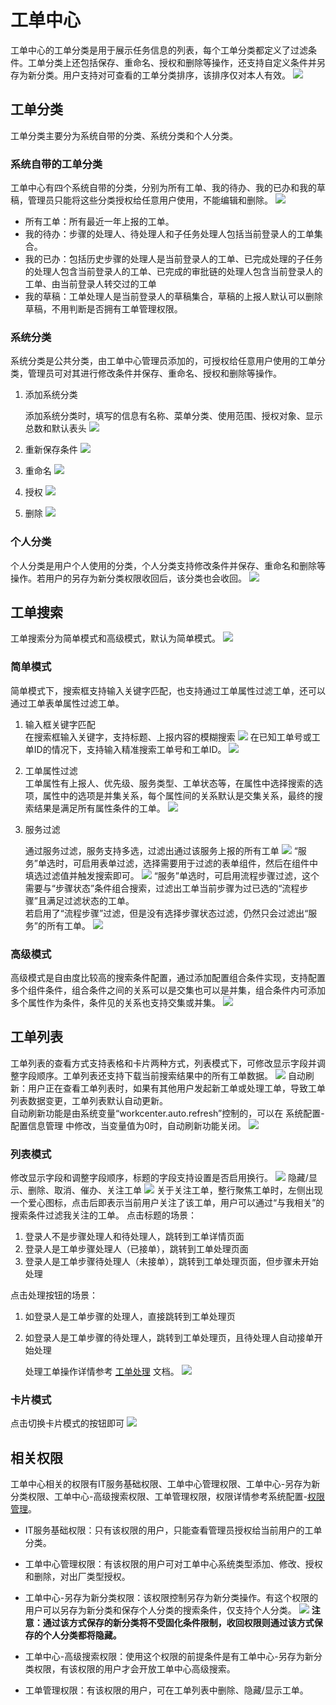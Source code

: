 # 工单中心
工单中心的工单分类是用于展示任务信息的列表，每个工单分类都定义了过滤条件。工单分类上还包括保存、重命名、授权和删除等操作，还支持自定义条件并另存为新分类。用户支持对可查看的工单分类排序，该排序仅对本人有效。
![](images/工单中心.png)

## 工单分类
工单分类主要分为系统自带的分类、系统分类和个人分类。

### 系统自带的工单分类
工单中心有四个系统自带的分类，分别为所有工单、我的待办、我的已办和我的草稿，管理员只能将这些分类授权给任意用户使用，不能编辑和删除。
![](images/系统自带的工单分类.png)
- 所有工单：所有最近一年上报的工单。
- 我的待办：步骤的处理人、待处理人和子任务处理人包括当前登录人的工单集合。
- 我的已办：包括历史步骤的处理人是当前登录人的工单、已完成处理的子任务的处理人包含当前登录人的工单、已完成的审批链的处理人包含当前登录人的工单、由当前登录人转交过的工单
- 我的草稿：工单处理人是当前登录人的草稿集合，草稿的上报人默认可以删除草稿，不用判断是否拥有工单管理权限。

### 系统分类
系统分类是公共分类，由工单中心管理员添加的，可授权给任意用户使用的工单分类，管理员可对其进行修改条件并保存、重命名、授权和删除等操作。
1. 添加系统分类
   
   添加系统分类时，填写的信息有名称、菜单分类、使用范围、授权对象、显示总数和默认表头
![](images/添加系统分类.gif)
1. 重新保存条件
   ![](images/重新保存条件.gif)
2. 重命名
   ![](images/重命名.gif)
3. 授权
   ![](images/授权.gif)
4. 删除
   ![](images/删除分类.gif)
### 个人分类
个人分类是用户个人使用的分类，个人分类支持修改条件并保存、重命名和删除等操作。若用户的另存为新分类权限收回后，该分类也会收回。
![](images/个人分类.png)
## 工单搜索
工单搜索分为简单模式和高级模式，默认为简单模式。
![](images/工单搜索.gif)
### 简单模式
简单模式下，搜索框支持输入关键字匹配，也支持通过工单属性过滤工单，还可以通过工单表单属性过滤工单。
1. 输入框关键字匹配<br>
   在搜索框输入关键字，支持标题、上报内容的模糊搜索
   ![](images/工单搜索_关键字匹配.gif)
   在已知工单号或工单ID的情况下，支持输入精准搜索工单号和工单ID。
   ![](images/工单号搜索.png)

2. 工单属性过滤<br>
   工单属性有上报人、优先级、服务类型、工单状态等，在属性中选择搜索的选项，属性中的选项是并集关系，每个属性间的关系默认是交集关系，最终的搜索结果是满足所有属性条件的工单。
   ![](images/工单搜索_工单属性过滤.gif)

3. 服务过滤<br>
   
   通过服务过滤，服务支持多选，过滤出通过该服务上报的所有工单
   ![](images/工单搜索_按服务过滤.png)
   “服务”单选时，可启用表单过滤，选择需要用于过滤的表单组件，然后在组件中填选过滤值并触发搜索即可。
   ![](images/工单搜索_表单组件过滤.png)
   “服务”单选时，可启用流程步骤过滤，这个需要与“步骤状态”条件组合搜索，过滤出工单当前步骤为过已选的“流程步骤”且满足过滤状态的工单。<br>
   若启用了“流程步骤”过滤，但是没有选择步骤状态过滤，仍然只会过滤出“服务”的所有工单。
   ![](images/工单搜索_流程步骤过滤.png)

### 高级模式
高级模式是自由度比较高的搜索条件配置，通过添加配置组合条件实现，支持配置多个组件条件，组合条件之间的关系可以是交集也可以是并集，组合条件内可添加多个属性作为条件，条件见的关系也支持交集或并集。
![](images/工单搜索_高级搜索.gif)

## 工单列表
工单列表的查看方式支持表格和卡片两种方式，列表模式下，可修改显示字段并调整字段顺序。工单列表还支持下载当前搜索结果中的所有工单数据。
![](images/工单列表.png)
自动刷新：用户正在查看工单列表时，如果有其他用户发起新工单或处理工单，导致工单列表数据变更，工单列表默认自动更新。<br>
自动刷新功能是由系统变量“workcenter.auto.refresh”控制的，可以在 系统配置-配置信息管理 中修改，当变量值为0时，自动刷新功能关闭。
![](images/工单列表_自动刷新配置.png)

### 列表模式
修改显示字段和调整字段顺序，标题的字段支持设置是否启用换行。
![](images/工单列表_显示字段.png)
隐藏/显示、删除、取消、催办、关注工单
![](images/工单列表_操作.png)
关于关注工单，整行聚焦工单时，左侧出现一个爱心图标，点击后即表示当前用户关注了该工单，用户可以通过“与我相关”的搜索条件过滤我关注的工单。
点击标题的场景：<br>
1. 登录人不是步骤处理人和待处理人，跳转到工单详情页面
2. 登录人是工单步骤处理人（已接单），跳转到工单处理页面
3. 登录人是工单步骤待处理人（未接单），跳转到工单处理页面，但步骤未开始处理
   
点击处理按钮的场景：<br>
1. 如登录人是工单步骤的处理人，直接跳转到工单处理页
2. 如登录人是工单步骤的待处理人，跳转到工单处理页，且待处理人自动接单开始处理
   
   处理工单操作详情参考 [工单处理](../工单处理/工单处理.md) 文档。
![](images/工单列表_处理.png)

### 卡片模式
点击切换卡片模式的按钮即可
![](images/工单列表_卡片模式.png)

## 相关权限
工单中心相关的权限有IT服务基础权限、工单中心管理权限、工单中心-另存为新分类权限、工单中心-高级搜索权限、工单管理权限，权限详情参考系统配置-[权限管理](../../100.系统配置/1.用户和权限/用户和权限.md)。
- IT服务基础权限：只有该权限的用户，只能查看管理员授权给当前用户的工单分类。
  
- 工单中心管理权限：有该权限的用户可对工单中心系统类型添加、修改、授权和删除，对出厂类型授权。
  
- 工单中心-另存为新分类权限：该权限控制另存为新分类操作。有这个权限的用户可以另存为新分类和保存个人分类的搜索条件，仅支持个人分类。
  ![](images/另存为新分类权限.png)
  **注意：通过该方式保存的新分类将不受固化条件限制，收回权限则通过该方式保存的个人分类都将隐藏。**

- 工单中心-高级搜索权限：使用这个权限的前提条件是有工单中心-另存为新分类权限，有该权限的用户才会开放工单中心高级搜索。
  
- 工单管理权限：有该权限的用户，可在工单列表中删除、隐藏/显示工单。